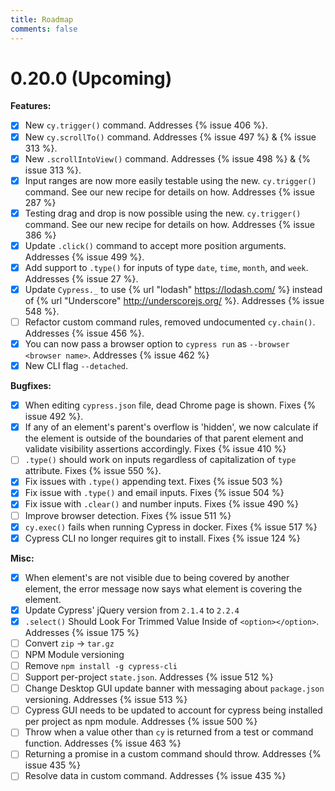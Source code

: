 ```yaml
---
title: Roadmap
comments: false
---
```


# 0.20.0 (Upcoming)

**Features:**

- [x] New `cy.trigger()` command. Addresses {% issue 406 %}.
- [x] New `cy.scrollTo()` command. Addresses {% issue 497 %} & {% issue 313 %}.
- [x] New `.scrollIntoView()` command. Addresses {% issue 498 %} & {% issue 313 %}.
- [x] Input ranges are now more easily testable using the new.  `cy.trigger()` command. See our new recipe for details on how. Addresses {% issue 287 %}
- [x] Testing drag and drop is now possible using the new.  `cy.trigger()` command. See our new recipe for details on how. Addresses {% issue 386 %}
- [x] Update `.click()` command to accept more position arguments. Addresses {% issue 499 %}.
- [x] Add support to `.type()` for inputs of type `date`, `time`, `month`, and `week`. Addresses {% issue 27 %}.
- [x] Update `Cypress._` to use {% url "lodash" https://lodash.com/ %} instead of {% url "Underscore" http://underscorejs.org/ %}. Addresses {% issue 548 %}.
- [ ] Refactor custom command rules, removed undocumented `cy.chain()`. Addresses {% issue 456 %}.
- [x] You can now pass a browser option to `cypress run` as `--browser <browser name>`. Addresses {% issue 462 %}
- [x] New CLI flag `--detached`.

**Bugfixes:**

- [x] When editing `cypress.json` file, dead Chrome page is shown. Fixes {% issue 492 %}.
- [x] If any of an element's parent's overflow is 'hidden', we now calculate if
the element is outside of the boundaries of that parent element and validate visibility assertions accordingly. Fixes {% issue 410 %}
- [ ] `.type()` should work on inputs regardless of capitalization of `type` attribute. Fixes {% issue 550 %}.
- [x] Fix issues with `.type()` appending text. Fixes {% issue 503 %}
- [x] Fix issue with `.type()` and email inputs. Fixes {% issue 504 %}
- [x] Fix issue with `.clear()` and number inputs. Fixes {% issue 490 %}
- [ ] Improve browser detection. Fixes {% issue 511 %}
- [x] `cy.exec()` fails when running Cypress in docker. Fixes {% issue 517 %}
- [x] Cypress CLI no longer requires git to install. Fixes {% issue 124 %}

**Misc:**

- [x] When element's are not visible due to being covered by another element, the error message now says what element is covering the element.
- [x] Update Cypress' jQuery version from `2.1.4` to `2.2.4`
- [x] `.select()` Should Look For Trimmed Value Inside of `<option></option>`. Addresses {% issue 175 %}
- [ ] Convert `zip` -> `tar.gz`
- [ ] NPM Module versioning
- [ ] Remove `npm install -g cypress-cli`
- [ ] Support per-project `state.json`. Addresses {% issue 512 %}
- [ ] Change Desktop GUI update banner with messaging about `package.json` versioning. Addresses {% issue 513 %}
- [ ] Cypress GUI needs to be updated to account for cypress being installed per project as npm module. Addresses {% issue 500 %}
- [ ] Throw when a value other than `cy` is returned from a test or command function. Addresses {% issue 463 %}
- [ ] Returning a promise in a custom command should throw. Addresses {% issue 435 %}
- [ ] Resolve data in custom command. Addresses {% issue 435 %}
